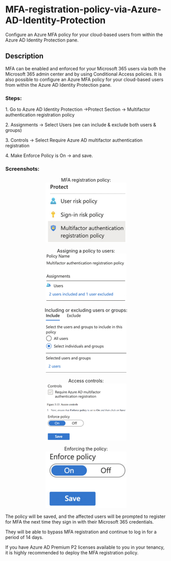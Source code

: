 # MFA-registration-policy-via-Azure-AD-Identity-Protection
Configure an Azure MFA policy for your cloud-based users from within the Azure AD Identity Protection pane.


<h2>Description</h2>
<p>MFA can be enabled and enforced for your Microsoft 365 users via both the Microsoft 365 admin center and by using Conditional Access policies. It is also possible to configure an Azure MFA policy for your cloud-based users from within the Azure AD Identity Protection pane.</p>

<h3>Steps:</h3>
<p>1. Go to Azure AD Identity Protection ->Protect Section -> Multifactor authentication registration policy</p>
<p>2. Assignments -> Select Users (we can include & exclude both users & groups)</p>
<p>3. Controls -> Select Require Azure AD multifactor authentication registration</p>
<p>4. Make Enforce Policy is On -> and save.</p>


<h3>Screenshots:</h3>
<p align="center">
MFA registration policy: <br/>
<img src="1.png" height="50%" width="50%" />
<br />
<p align="center">
Assigning a policy to users:  <br/>
<img src="2.png" height="50%" width="50%" />
<br />
<p align="center">
Including or excluding users or groups:  <br/>
<img src="3.png" height="50%" width="50%" />
<br />
<p align="center">
Access controls:  <br/>
<img src="4.png" height="50%" width="50%" />
<br />
<p align="center">
Enforcing the policy:  <br/>
<img src="5.png" height="50%" width="50%" />
<br />
<p>The policy will be saved, and the affected users will be prompted to register for MFA the next time they sign in with their Microsoft 365 credentials.</p>
<p>They will be able to bypass MFA registration and continue to log in for a period of 14 days.</p>
<p>If you have Azure AD Premium P2 licenses available to you in your tenancy, it is highly recommended to deploy the MFA registration policy.</p>

<br />

<!--
 ```diff
- text in red
+ text in green
! text in orange
# text in gray
@@ text in purple (and bold)@@
```
--!>
